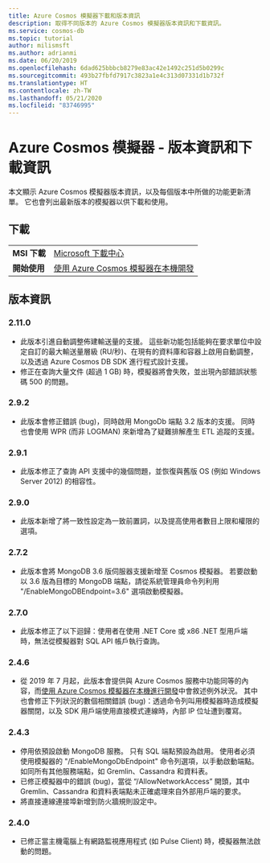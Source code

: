 ```yaml
---
title: Azure Cosmos 模擬器下載和版本資訊
description: 取得不同版本的 Azure Cosmos 模擬器版本資訊和下載資訊。
ms.service: cosmos-db
ms.topic: tutorial
author: milismsft
ms.author: adrianmi
ms.date: 06/20/2019
ms.openlocfilehash: 6dad625bbbcb8279e83ac42e1492c251d5b0299c
ms.sourcegitcommit: 493b27fbfd7917c3823a1e4c313d07331d1b732f
ms.translationtype: HT
ms.contentlocale: zh-TW
ms.lasthandoff: 05/21/2020
ms.locfileid: "83746995"
---
```

# <a name="azure-cosmos-emulator---release-notes-and-download-information"></a>Azure Cosmos 模擬器 - 版本資訊和下載資訊

本文顯示 Azure Cosmos 模擬器版本資訊，以及每個版本中所做的功能更新清單。 它也會列出最新版本的模擬器以供下載和使用。

## <a name="download"></a>下載

| | |
|---------|---------|
|**MSI 下載**|[Microsoft 下載中心](https://aka.ms/cosmosdb-emulator)|
|**開始使用**|[使用 Azure Cosmos 模擬器在本機開發](local-emulator.md)|

## <a name="release-notes"></a>版本資訊

### <a name="2110"></a>2.11.0

- 此版本引進自動調整佈建輸送量的支援。 這些新功能包括能夠在要求單位中設定自訂的最大輸送量層級 (RU/秒)、在現有的資料庫和容器上啟用自動調整，以及透過 Azure Cosmos DB SDK 進行程式設計支援。
- 修正在查詢大量文件 (超過 1 GB) 時，模擬器將會失敗，並出現內部錯誤狀態碼 500 的問題。

### <a name="292"></a>2.9.2

- 此版本會修正錯誤 (bug)，同時啟用 MongoDb 端點 3.2 版本的支援。 同時也會使用 WPR (而非 LOGMAN) 來新增為了疑難排解產生 ETL 追蹤的支援。

### <a name="291"></a>2.9.1

- 此版本修正了查詢 API 支援中的幾個問題，並恢復與舊版 OS (例如 Windows Server 2012) 的相容性。

### <a name="290"></a>2.9.0

- 此版本新增了將一致性設定為一致前置詞，以及提高使用者數目上限和權限的選項。

### <a name="272"></a>2.7.2

- 此版本會將 MongoDB 3.6 版伺服器支援新增至 Cosmos 模擬器。 若要啟動以 3.6 版為目標的 MongoDB 端點，請從系統管理員命令列利用 "/EnableMongoDBEndpoint=3.6" 選項啟動模擬器。

### <a name="270"></a>2.7.0

- 此版本修正了以下迴歸：使用者在使用 .NET Core 或 x86 .NET 型用戶端時，無法從模擬器對 SQL API 帳戶執行查詢。

### <a name="246"></a>2.4.6

- 從 2019 年 7 月起，此版本會提供與 Azure Cosmos 服務中功能同等的內容，而[使用 Azure Cosmos 模擬器在本機進行開發](local-emulator.md)中會敘述例外狀況。 其中也會修正下列狀況的數個相關錯誤 (bug)：透過命令列叫用模擬器時造成模擬器關閉，以及 SDK 用戶端使用直接模式連線時，內部 IP 位址遭到覆寫。

### <a name="243"></a>2.4.3

- 停用依預設啟動 MongoDB 服務。 只有 SQL 端點預設為啟用。 使用者必須使用模擬器的 "/EnableMongoDbEndpoint" 命令列選項，以手動啟動端點。 如同所有其他服務端點，如 Gremlin、Cassandra 和資料表。
- 已修正模擬器中的錯誤 (bug)，當從 “/AllowNetworkAccess” 開頭，其中 Gremlin、Cassandra 和資料表端點未正確處理來自外部用戶端的要求。
- 將直接連線連接埠新增到防火牆規則設定中。

### <a name="240"></a>2.4.0

- 已修正當主機電腦上有網路監視應用程式 (如 Pulse Client) 時，模擬器無法啟動的問題。
